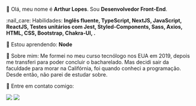 <p align="left">
  👋 Olá, meu nome é <strong>Arthur Lopes</strong>. Sou <strong>Desenvolvedor Front-End</strong>. 
</p>

<p align="left">
  :nail_care: Habilidades: <strong>Inglês fluente, TypeScript, NextJS, JavaScript, ReactJS, Testes unitários com Jest, Styled-Components, Sass, Axios, HTML, CSS, Bootstrap, Chakra-UI, .</strong>
</p>

<p align="left">
  🌱 Estou aprendendo: <strong>Node</strong>
</p>

<p align="left"> 
  👀 Sobre mim: Me formei no meu curso tecnólogo nos EUA em 2019, depois me transferi para poder concluir o bacharelado. Mas decidi sair da faculdade para morar na Califórnia, foi quando conheci a programação. Desde então, não parei de estudar sobre.
</p>

<p align="left">
  💌 Entre em contato comigo:
</p>

<p align="left">
  <a href="mailto:arthurllopes10@gmail.com" alt="Gmail">
  <img src="https://img.shields.io/badge/-Gmail-c14438?style=for-the-badge&logo=Gmail&logoColor=white&link=mailto:arthurllopes10@gmail.com" /></a>
  
  <a href="https://www.linkedin.com/in/arthur-lopes-bb71391ab/" alt="Linkedin">
  <img src="https://img.shields.io/badge/-Linkedin-0e76a8?style=for-the-badge&logo=Linkedin&logoColor=white" /></a>
